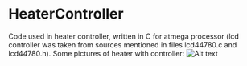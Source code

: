 # HeaterController
Code used in heater controller, written in C for atmega processor (lcd controller was taken from sources mentioned in files lcd44780.c and lcd44780.h).
Some pictures of heater with controller:
![Alt text](sjanisz/HeaterController/blob/master/images/1.JPG "1")
